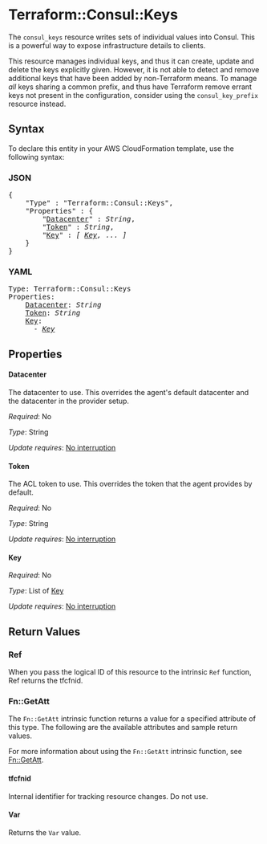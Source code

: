 # Terraform::Consul::Keys

The `consul_keys` resource writes sets of individual values into Consul.
This is a powerful way to expose infrastructure details to clients.

This resource manages individual keys, and thus it can create, update
and delete the keys explicitly given. However, it is not able to detect
and remove additional keys that have been added by non-Terraform means.
To manage *all* keys sharing a common prefix, and thus have Terraform
remove errant keys not present in the configuration, consider using the
`consul_key_prefix` resource instead.

## Syntax

To declare this entity in your AWS CloudFormation template, use the following syntax:

### JSON

<pre>
{
    "Type" : "Terraform::Consul::Keys",
    "Properties" : {
        "<a href="#datacenter" title="Datacenter">Datacenter</a>" : <i>String</i>,
        "<a href="#token" title="Token">Token</a>" : <i>String</i>,
        "<a href="#key" title="Key">Key</a>" : <i>[ <a href="key.md">Key</a>, ... ]</i>
    }
}
</pre>

### YAML

<pre>
Type: Terraform::Consul::Keys
Properties:
    <a href="#datacenter" title="Datacenter">Datacenter</a>: <i>String</i>
    <a href="#token" title="Token">Token</a>: <i>String</i>
    <a href="#key" title="Key">Key</a>: <i>
      - <a href="key.md">Key</a></i>
</pre>

## Properties

#### Datacenter

The datacenter to use. This overrides the
agent's default datacenter and the datacenter in the provider setup.

_Required_: No

_Type_: String

_Update requires_: [No interruption](https://docs.aws.amazon.com/AWSCloudFormation/latest/UserGuide/using-cfn-updating-stacks-update-behaviors.html#update-no-interrupt)

#### Token

The ACL token to use. This overrides the
token that the agent provides by default.

_Required_: No

_Type_: String

_Update requires_: [No interruption](https://docs.aws.amazon.com/AWSCloudFormation/latest/UserGuide/using-cfn-updating-stacks-update-behaviors.html#update-no-interrupt)

#### Key

_Required_: No

_Type_: List of <a href="key.md">Key</a>

_Update requires_: [No interruption](https://docs.aws.amazon.com/AWSCloudFormation/latest/UserGuide/using-cfn-updating-stacks-update-behaviors.html#update-no-interrupt)

## Return Values

### Ref

When you pass the logical ID of this resource to the intrinsic `Ref` function, Ref returns the tfcfnid.

### Fn::GetAtt

The `Fn::GetAtt` intrinsic function returns a value for a specified attribute of this type. The following are the available attributes and sample return values.

For more information about using the `Fn::GetAtt` intrinsic function, see [Fn::GetAtt](https://docs.aws.amazon.com/AWSCloudFormation/latest/UserGuide/intrinsic-function-reference-getatt.html).

#### tfcfnid

Internal identifier for tracking resource changes. Do not use.

#### Var

Returns the <code>Var</code> value.

